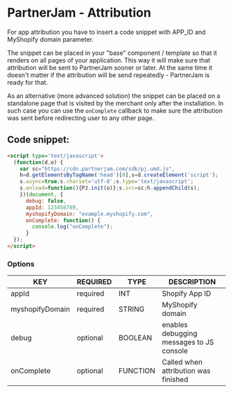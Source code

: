 # PartnerJam - Attribution

For app attribution you have to insert a code snippet with APP_ID and MyShopify domain parameter.

The snippet can be placed in your "base" component / template so that it renders on all pages of your application. This way it will make sure that attribution will be sent to PartnerJam sooner or later. At the same time it doesn't matter if the attribution will be send repeatedly - PartnerJam is ready for that.

As an alternative (more advanced solution) the snippet can be placed on a standalone page that is visited by the merchant only after the installation. In such case you can use the `onComplete` callback to make sure the attribution was sent before redirecting user to any other page. 



## Code snippet:
```html
<script type='text/javascript'>
  (function(d,o) {
    var sc="https://cdn.partnerjam.com/sdk/pj.umd.js",
    h=d.getElementsByTagName('head')[0],s=d.createElement('script');
    s.async=true;s.charset='utf-8';s.type='text/javascript';
    s.onload=function(){PJ.init(o)};s.src=sc;h.appendChild(s);
    })(document, {
      debug: false,
      appId: 123456789,
      myshopifyDomain: "example.myshopify.com",
      onComplete: function() {
        console.log("onComplete");
      }
  });
</script>
```

### Options
| KEY             | REQUIRED | TYPE     | DESCRIPTION                              |
| --------------- | -------- | -------- | ---------------------------------------- |
| appId           | required | INT      | Shopify App ID                           |
| myshopifyDomain | required | STRING   | MyShopify domain                         |
| debug           | optional | BOOLEAN  | enables debugging messages to JS console |
| onComplete      | optional | FUNCTION | Called when attribution was finished     |
